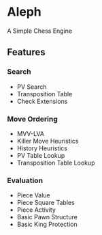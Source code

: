 # Aleph

A Simple Chess Engine


## Features

### Search
- PV Search
- Transposition Table
- Check Extensions
  
### Move Ordering
- MVV-LVA
- Killer Move Heuristics
- History Heuristics
- PV Table Lookup
- Transposition Table Lookup
  
### Evaluation
- Piece Value
- Piece Square Tables
- Piece Activity
- Basic Pawn Structure
- Basic King Protection
